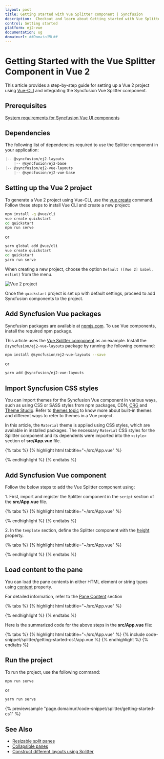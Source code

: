 ```yaml
---
layout: post
title: Getting started with Vue Splitter component | Syncfusion
description:  Checkout and learn about Getting started with Vue Splitter component of Syncfusion Essential JS 2 and more details.
control: Getting started 
platform: ej2-vue
documentation: ug
domainurl: ##DomainURL##
---
```


# Getting Started with the Vue Splitter Component in Vue 2

This article provides a step-by-step guide for setting up a Vue 2 project using [Vue-CLI](https://cli.vuejs.org/) and integrating the Syncfusion Vue Splitter component.

## Prerequisites

[System requirements for Syncfusion Vue UI components](https://ej2.syncfusion.com/vue/documentation/system-requirements)

## Dependencies

The following list of dependencies required to use the Splitter component in your application:

```js
|-- @syncfusion/ej2-layouts
    |-- @syncfusion/ej2-base
|-- @syncfusion/ej2-vue-layouts
    |-- @syncfusion/ej2-vue-base

```

## Setting up the Vue 2 project

To generate a Vue 2 project using Vue-CLI, use the [vue create](https://cli.vuejs.org/#getting-started) command. Follow these steps to install Vue CLI and create a new project:

```bash
npm install -g @vue/cli
vue create quickstart
cd quickstart
npm run serve
```

or

```bash
yarn global add @vue/cli
vue create quickstart
cd quickstart
yarn run serve
```

When creating a new project, choose the option `Default ([Vue 2] babel, eslint)` from the menu.

![Vue 2 project](../appearance/images/vue2-terminal.png)

Once the `quickstart` project is set up with default settings, proceed to add Syncfusion components to the project.

## Add Syncfusion Vue packages

Syncfusion packages are available at [npmjs.com](https://www.npmjs.com/search?q=ej2-vue). To use Vue components, install the required npm package.

This article uses the [Vue Splitter component](https://www.syncfusion.com/vue-components/vue-splitter) as an example. Install the `@syncfusion/ej2-vue-layouts` package by running the following command:

```bash
npm install @syncfusion/ej2-vue-layouts --save
```
or

```bash
yarn add @syncfusion/ej2-vue-layouts
```

## Import Syncfusion CSS styles

You can import themes for the Syncfusion Vue component in various ways, such as using CSS or SASS styles from npm packages, CDN, [CRG](https://crg.syncfusion.com/) and [Theme Studio](https://ej2.syncfusion.com/vue/documentation/appearance/theme-studio). Refer to [themes topic](https://ej2.syncfusion.com/vue/documentation/appearance/theme) to know more about built-in themes and different ways to refer to themes in a Vue project.

In this article, the `Material` theme is applied using CSS styles, which are available in installed packages. The necessary `Material` CSS styles for the Splitter component and its dependents were imported into the `<style>` section of **src/App.vue** file.

{% tabs %}
{% highlight html tabtitle="~/src/App.vue" %}

<style>
@import '../node_modules/@syncfusion/ej2-base/styles/material.css';
@import '../node_modules/@syncfusion/ej2-vue-layouts/styles/material.css';
</style>

{% endhighlight %}
{% endtabs %}

## Add Syncfusion Vue component

Follow the below steps to add the Vue Splitter component using:

1\. First, import and register the Splitter component in the `script` section of the **src/App.vue** file.

{% tabs %}
{% highlight html tabtitle="~/src/App.vue" %}

<script>
import { SplitterComponent, PanesDirective, PaneDirective } from '@syncfusion/ej2-vue-layouts';

export default {
  components: {
    'ejs-splitter': SplitterComponent,
    'e-pane': PaneDirective,
    'e-panes': PanesDirective
  }
}
</script>

{% endhighlight %}
{% endtabs %}

2\. In the `template` section, define the Splitter component with the [height](https://ej2.syncfusion.com/vue/documentation/api/splitter#height) property.

{% tabs %}
{% highlight html tabtitle="~/src/App.vue" %}

<template>
<div id="app" class="col-lg-12 control-section default-splitter">
    <ejs-splitter id='default-splitter' height='250px'>
        <e-panes>
            <e-pane></e-pane>
            <e-pane></e-pane>
        </e-panes>
    </ejs-splitter>
</div>
</template>

{% endhighlight %}
{% endtabs %}

## Load content to the pane

You can load the pane contents in either HTML element or string types using [content](https://ej2.syncfusion.com/vue/documentation/api/splitter/#content) property.

For detailed information, refer to the [Pane Content](./pane-content) section

{% tabs %}
{% highlight html tabtitle="~/src/App.vue" %}

<template>
<div id="app" class="col-lg-12 control-section default-splitter">
    <ejs-splitter id='default-splitter' height='250px'>
        <e-panes>
            <e-pane content='Left Pane'></e-pane>
            <e-pane content='Middle Pane'></e-pane>
            <e-pane content='Right Pane'></e-pane>
        </e-panes>
    </ejs-splitter>
</div>
</template>
<script>
import { SplitterComponent, PanesDirective, PaneDirective } from '@syncfusion/ej2-vue-layouts';
export default {
  components: {
    'ejs-splitter': SplitterComponent,
    'e-pane': PaneDirective,
    'e-panes': PanesDirective
  },
  name: 'app',
    data () {
    return { }
  }
}
</script>

{% endhighlight %}
{% endtabs %}

Here is the summarized code for the above steps in the **src/App.vue** file:

{% tabs %}
{% highlight html tabtitle="~/src/App.vue" %}
{% include code-snippet/splitter/getting-started-cs1/app.vue %}
{% endhighlight %}
{% endtabs %}

## Run the project

To run the project, use the following command:

```bash
npm run serve
```

or

```bash
yarn run serve
```
        
{% previewsample "page.domainurl/code-snippet/splitter/getting-started-cs1" %}

## See Also

* [Resizable split panes](./resizing)
* [Collapsible panes](./expand-collapse)
* [Construct different layouts using Splitter](./different-layouts)